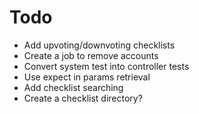 # Todo

- Add upvoting/downvoting checklists
- Create a job to remove accounts
- Convert system test into controller tests
- Use expect in params retrieval
- Add checklist searching
- Create a checklist directory?
